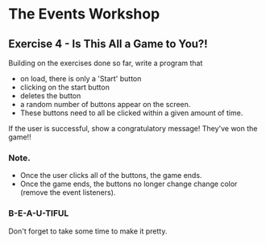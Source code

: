 # The Events Workshop

## Exercise 4 - Is This All a Game to You?!

Building on the exercises done so far, write a program that

- on load, there is only a 'Start' button
- clicking on the start button
- deletes the button
- a random number of buttons appear on the screen.
- These buttons need to all be clicked within a given amount of time.

If the user is successful, show a congratulatory message! They've won the game!!

### Note.

- Once the user clicks all of the buttons, the game ends.
- Once the game ends, the buttons no longer change change color (remove the event listeners).

### B-E-A-U-TIFUL

Don't forget to take some time to make it pretty.
